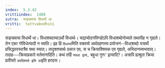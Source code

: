 ```yaml
---
index:  5.3.42
vrittiindex:  1488
sutra:  सङ्ख्याया विधार्थे धा
vritti:  tattvabodhini 
---
```


सङ्ख्याया विधार्थे धा। विधाशब्दस्याऽर्थो विधार्थः। यद्यप्योदनपिण्डोऽपि विधाशब्देनोच्यते तथापीह न गृह्यते। तेन एका गोविधेत्यादौ न भवति। इह हि `विधाया`मिति वक्तव्ये अर्थग्रहणस्य प्रयोजनं--विधाशब्दो यत्रार्थे प्रसिद्धतरस्तत्रैव यथा स्यात्। तादृशश्चार्थः प्रकार एव, स च क्रियाविषयक एव गृह्यते, अभिदानस्वभावात्। तदाह---क्रियाप्रकारे वर्तमानादिति। कथं तर्हि `नवधा द्रव्यं,` बहुधा गुणः' इत्यादि?। अत्रापि ह्यश्रुता क्रिया प्रतीयते `उपदिश्यते इति वा`इति हरदत्तः। 

